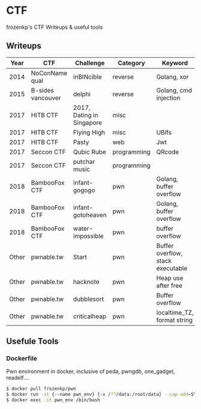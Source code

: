 # CTF

frozenkp's CTF Writeups & useful tools

## Writeups

| Year  | CTF               | Challenge                 | Category    | Keyword                           |
| ----- | ----------------- | ------------------------- | ----------- | --------------------------------- |
| 2014  | NoConName qual    | inBINcible                | reverse     | Golang, xor                       |
| 2015  | B-sides vancouver | delphi                    | reverse     | Golang, cmd injection             |
| 2017  | HITB CTF          | 2017, Dating in Singapore | misc        |                                   |
| 2017  | HITB CTF          | Flying High               | misc        | UBIfs                             |
| 2017  | HITB CTF          | Pasty                     | web         | Jwt                               |
| 2017  | Seccon CTF        | Qubic Rube                | programming | QRcode                            |
| 2017  | Seccon CTF        | putchar music             | programming |                                   |
| 2018  | BambooFox CTF     | infant-gogogo             | pwn         | Golang, buffer overflow           |
| 2018  | BambooFox CTF     | infant-gotoheaven         | pwn         | Golang, buffer overflow           |
| 2018  | BambooFox CTF     | water-impossible          | pwn         | buffer overflow                   |
| Other | pwnable.tw        | Start                     | pwn         | Buffer overflow, stack executable |
| Other | pwnable.tw        | hacknote                  | pwn         | Heap use after free               |
| Other | pwnable.tw        | dubblesort                | pwn         | Buffer overflow                   |
| Other | pwnable.tw        | criticalheap              | pwn         | localtime_TZ, format string       |

## Usefule Tools

### Dockerfile

Pwn environment in docker, inclusive of peda, pwngdb, one_gadget, readelf….

```bash
$ docker pull frozenkp/pwn
$ docker run -it {--name pwn_env} {-v /??/data:/root/data} --cap-add=SYS_PTRACE --security-opt seccomp=unconfined frozenkp/pwn /bin/bash
$ docker exec -it pwn_env /bin/bash
```

